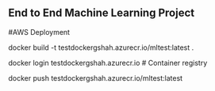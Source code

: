 ## End to End Machine Learning Project
#AWS Deployment

docker build -t testdockergshah.azurecr.io/mltest:latest .

docker login testdockergshah.azurecr.io # Container registry

docker push testdockergshah.azurecr.io/mltest:latest
